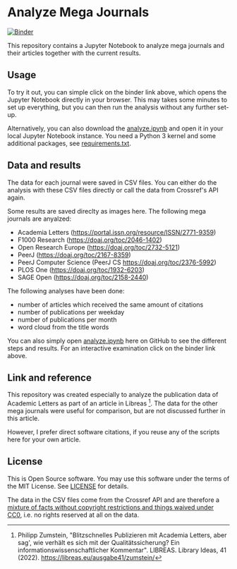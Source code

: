 # Analyze Mega Journals

[![Binder](https://mybinder.org/badge_logo.svg)](https://mybinder.org/v2/gh/zuphilip/analyze-mega-journals/HEAD?labpath=analyze.ipynb)

This repository contains a Jupyter Notebook to analyze mega journals and their articles together with the current results.


## Usage

To try it out, you can simple click on the binder link above, which opens the Jupyter Notebook directly in your browser. This may takes some minutes to set up everything, but you can then run the analysis without any further set-up.

Alternatively, you can also download the [analyze.ipynb](analyze.ipynb) and open it in your local Jupyter Notebook instance. You need a Python 3 kernel and some additional packages, see [requirements.txt](requirements.txt).


## Data and results

The data for each journal were saved in CSV files. You can either do the analysis with these CSV files directly or call the data from Crossref's API again.

Some results are saved direclty as images here.
The following mega journals are anyalzed:
- Academia Letters (<https://portal.issn.org/resource/ISSN/2771-9359>)
- F1000 Research (<https://doaj.org/toc/2046-1402>)
- Open Research Europe (<https://doaj.org/toc/2732-5121>)
- PeerJ (<https://doaj.org/toc/2167-8359>)
- PeerJ Computer Science (PeerJ CS <https://doaj.org/toc/2376-5992>)
- PLOS One (<https://doaj.org/toc/1932-6203>)
- SAGE Open (<https://doaj.org/toc/2158-2440>)

The following analyses have been done:
- number of articles which received the same amount of citations
- number of publications per weekday
- number of publications per month
- word cloud from the title words

You can also simply open [analyze.ipynb](analyze.ipynb) here on GitHub to see the different steps and results.
For an interactive examination click on the binder link above.


## Link and reference

This repository was created especially to analyze the publication data of Academic Letters as part of an article in Libreas [^1].
The data for the other mega journals were useful for comparison, but are not discussed further in this article.

However, I prefer direct software citations, if you reuse any of the scripts here for your own article.


## License

This is Open Source software. You may use this software under the terms of the MIT License. See [LICENSE](LICENSE) for details.

The data in the CSV files come from the Crossref API and are therefore a [mixture of facts without copyright restrictions and things waived under CC0](https://www.crossref.org/documentation/retrieve-metadata/rest-api/rest-api-metadata-license-information/), i.e. no rights reserved at all on the data.


[^1]: Philipp Zumstein, "Blitzschnelles Publizieren mit Academia Letters, aber sag', wie verhält es sich mit der Qualitätssicherung? Ein informationswissenschaftlicher Kommentar". LIBREAS. Library Ideas, 41 (2022). https://libreas.eu/ausgabe41/zumstein/
